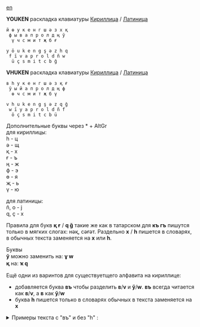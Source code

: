 [en](https://github.com/2k1dmg/cta/blob/main/Tatar/Tatar.md)

**YOUKEN** раскладка клавиатуры [Кириллица](https://raw.githubusercontent.com/2k1dmg/cta/main/Tatar/TtYOUKEN.klc) / [Латиница](https://raw.githubusercontent.com/2k1dmg/cta/main/Tatar/TtYOUKEN_LAT.klc)
```
й ө у к е н г ш ә з x қ
 ф ы в а п р о л д ң ў
  ү ч с м и т җ б ғ

y ö u k e n g ş ə z h q
 f ī v a p r o l d ñ w
  ü ç s m i t c b ğ
```

**VHUKEN** раскладка клавиатуры [Кириллица](https://raw.githubusercontent.com/2k1dmg/cta/main/Tatar/TtVHUKEN.klc) / [Латиница](https://raw.githubusercontent.com/2k1dmg/cta/main/Tatar/TtVHUKEN_LAT.klc)
```
в һ у к е н г ш ә з қ ғ
 ў ы й а п р о л д ң ф
  ө ч с м и т җ б ү

v h u k e n g ş ə z q ğ
 w ī y a p r o l d ñ f
  ö ç s m i t c b ü
```
Дополнительные буквы через * + AltGr  
для кириллицы:  
һ - ц  
ә - щ  
қ - х  
ғ - ъ  
ң - ж  
ф - э  
ө - я  
җ - ь  
ү - ю

для латиницы:  
ñ, o - j  
q, ç - x

Правила для букв **қ ғ** / **q ğ** такие же как в татарском для **къ гъ** пишутся только в мягких слогах: нәқ, сәғәт. Раздельно **х** / **һ** пишется в словарях, в обычных текста заменяется на **х** или **һ**.

Буквы  
**ў** можно заменить на: **ұ ԝ**  
**қ** на: **ҡ ԛ**

Ещё одни из варинтов для существуетщего алфавита на кириллице:
- добавляется буква **въ** чтобы разделить **в**/**v** и **ў**/**w**. **въ** всегда читается как **в**/**v**, а **в** как **ў**/**w**
- буква **һ** пишется только в словарях обычных в текста заменяется на **х**
<details> 
  <summary>Примеры текста с "въ" и без "һ" :</summary>

Татар әлифбасы (tat. lat. Tatar älifbası) — татар теленең язылышында кулланыла торган әлифба. Татарлар берничә әлифба кулланган: иң борынгысы — төрки рун язуы, X йөздән 1927 елга кадәр — гарәп язуында, 1928—1939 елларда — латин графикасы, аннан соң — кириллица.

Татар әлифбасы нигезендә борынгы хәм гаять бай әдәби мирас тупланган. Сакланып калган әдәби ядкарьләрдән иң борынгысы — XIII гасырда иске татар телендә язылган Кол Галинең «Кыйссаи Йосыф» дастаны. Татар телендәге кулъязма мирас берничә дистә мең данә санала. Татарча китап басу башланганнан алып (XVIII гасыр ахырыннан) 1917 елга кадәр гарәп графикасында татарча якынча 15 мең исемдә 50 млн данә китап чыккан.


Латин графикасында чыккан «Әлифба». Авъторлар: Р. Вәлитовъа, С. Вагыйзовъ
.

1905 елдан башлап совъет чоры башланганчы, Русиядә ел саен якынча 20 исемдә татар газета хәм журналлары нәшер ителүе билгеле (барлыгы — 100 дән артык). Илдә руслардан кала татарлар төсле бай мәдәни мираска ия башка халык булмаган.

XIX гасырның икенче яртысыннан киң халык массаларына бик үк аңлашылып бетмәгән иске татар (төрки) әдәби теле урынына Идел буенда таралган диалектларга нигезләнгән яңа — бүгенге милли әдәби тел формалаша башлый. Бу процесс 1910 елларга төгәлләнеп, милли әдәби тел иҗтимагый тормышта төп урынны ала. Шунысын да искәртеп китү мөхим: ревъолюциягә кадәр гомуммилли әдәби телгә чикләнгән сандагы милләтләр генә күчкән[1].
	
</details>
